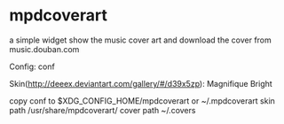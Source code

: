 mpdcoverart
===========

a simple widget show the music cover art and download the cover from music.douban.com

Config:
	conf

Skin(http://deeex.deviantart.com/gallery/#/d39x5zp):
	Magnifique Bright


copy conf to $XDG_CONFIG_HOME/mpdcoverart or ~/.mpdcoverart
skin path /usr/share/mpdcoverart/
cover path ~/.covers
